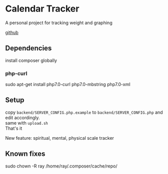 # Calendar Tracker

A personal project for tracking weight and graphing

[github](https://github.com/rayjlim/calendar_tracker)  

## Dependencies

install composer globally

### php-curl
sudo apt-get install php7.0-curl php7.0-mbstring php7.0-xml

## Setup

copy `backend/SERVER_CONFIG.php.example` to `backend/SERVER_CONFIG.php` and edit accordingly.  
same with `upload.sh`  
That's it

New feature: spiritual, mental, physical scale tracker



## Known fixes

sudo chown -R ray /home/ray/.composer/cache/repo/   